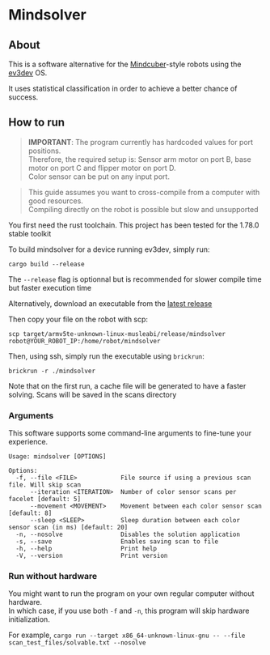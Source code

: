 # Mindsolver

## About

This is a software alternative for the [Mindcuber](http://mindcuber.com/)-style robots using the [ev3dev](https://www.ev3dev.org/) OS.

It uses statistical classification in order to achieve a better chance of success.

## How to run

> **IMPORTANT**: The program currently has hardcoded values for port positions.  
> Therefore, the required setup is: Sensor arm motor on port B, base motor on port C and flipper motor on port D.  
> Color sensor can be put on any input port.

> This guide assumes you want to cross-compile from a computer with good resources.  
> Compiling directly on the robot is possible but slow and unsupported

You first need the rust toolchain. This project has been tested for the 1.78.0 stable toolkit

To build mindsolver for a device running ev3dev, simply run:
```shell
cargo build --release
```  
The `--release` flag is optionnal but is recommended for slower compile time but faster execution time

Alternatively, download an executable from the [latest release](https://github.com/Seliaste/mindsolver/releases/)

Then copy your file on the robot with scp:
```shell
scp target/armv5te-unknown-linux-musleabi/release/mindsolver robot@YOUR_ROBOT_IP:/home/robot/mindsolver
```
Then, using ssh, simply run the executable using `brickrun`:
```shell
brickrun -r ./mindsolver
```

Note that on the first run, a cache file will be generated to have a faster solving. 
Scans will be saved in the scans directory

### Arguments

This software supports some command-line arguments to fine-tune your experience.
```text
Usage: mindsolver [OPTIONS]

Options:
  -f, --file <FILE>            File source if using a previous scan file. Will skip scan
      --iteration <ITERATION>  Number of color sensor scans per facelet [default: 5]
      --movement <MOVEMENT>    Movement between each color sensor scan [default: 8]
      --sleep <SLEEP>          Sleep duration between each color sensor scan (in ms) [default: 20]
  -n, --nosolve                Disables the solution application
  -s, --save                   Enables saving scan to file
  -h, --help                   Print help
  -V, --version                Print version
```

### Run without hardware

You might want to run the program on your own regular computer without hardware.  
In which case, if you use both `-f` and `-n`,
this program will skip hardware initialization.

For example, `cargo run --target x86_64-unknown-linux-gnu -- --file scan_test_files/solvable.txt --nosolve`
